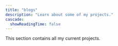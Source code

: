 ```yaml
---
title: "blogs"
description: "Learn about some of my projects."
cascade:
  showReadingTime: false
---
```

This section contains all my current projects.
